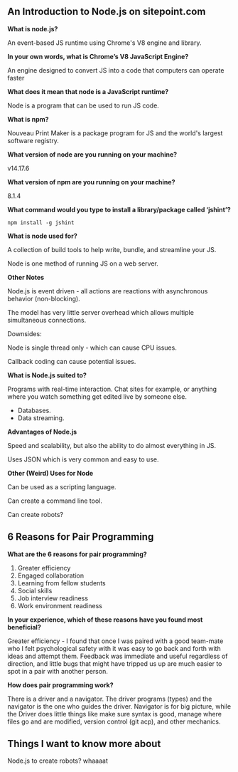 ## An Introduction to Node.js on sitepoint.com

**What is node.js?**

An event-based JS runtime using Chrome's V8 engine and library.

**In your own words, what is Chrome’s V8 JavaScript Engine?**

An engine designed to convert JS into a code that computers can operate faster

**What does it mean that node is a JavaScript runtime?**

Node is a program that can be used to run JS code.

**What is npm?**

Nouveau Print Maker is a package program for JS and the world's largest software registry.

**What version of node are you running on your machine?**

v14.17.6

**What version of npm are you running on your machine?**

8.1.4

**What command would you type to install a library/package called ‘jshint’?**

``npm install -g jshint``

**What is node used for?**

A collection of build tools to help write, bundle, and streamline your JS.

Node is one method of running JS on a web server.

**Other Notes**

Node.js is event driven - all actions are reactions with asynchronous behavior (non-blocking). 

The model has very little server overhead which allows multiple simultaneous connections.

Downsides:

Node is single thread only - which can cause CPU issues.

Callback coding can cause potential issues.

**What is Node.js suited to?**

Programs with real-time interaction. Chat sites for example, or anything where you watch something get edited live by someone else.

- Databases.
- Data streaming.

**Advantages of Node.js**

Speed and scalability, but also the ability to do almost everything in JS.

Uses JSON which is very common and easy to use.

**Other (Weird) Uses for Node**

Can be used as a scripting language.

Can create a command line tool.

Can create robots?

## 6 Reasons for Pair Programming

**What are the 6 reasons for pair programming?**

1. Greater efficiency
2. Engaged collaboration
3. Learning from fellow students
4. Social skills
5. Job interview readiness
6. Work environment readiness

**In your experience, which of these reasons have you found most beneficial?**

 Greater efficiency - I found that once I was paired with a good team-mate who I felt psychological safety with it was easy to go back and forth with ideas and attempt them. Feedback was immediate and useful regardless of direction, and little bugs that might have tripped us up are much easier to spot in a pair with another person.

**How does pair programming work?**

There is a driver and a navigator. The driver programs (types) and the navigator is the one who guides the driver. Navigator is for big picture, while the Driver does little things like make sure syntax is good, manage where files go and are modified, version control (git acp), and other mechanics.

## Things I want to know more about

Node.js to create robots? whaaaat